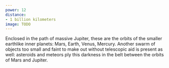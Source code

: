 ```yaml
---
power: 12
distance:
- 1 billion kilometers
image: TODO
---
```

Enclosed in the path of massive Jupiter, these are the orbits of the smaller earthlike inner planets: Mars, Earth, Venus, Mercury. Another swarm of objects too small and faint to make out without telescopic aid is present as well: asteroids and meteors ply this darkness in the belt between the orbits of Mars and Jupiter.
